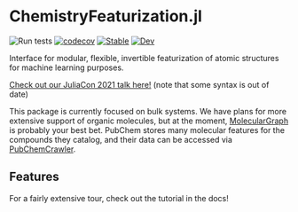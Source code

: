 # ChemistryFeaturization.jl
![Run tests](https://github.com/chemellia/ChemistryFeaturization.jl/workflows/Run%20tests/badge.svg) [![codecov](https://codecov.io/gh/chemellia/ChemistryFeaturization.jl/branch/main/graph/badge.svg?token=C0Fdt8BGnr)](https://codecov.io/gh/chemellia/ChemistryFeaturization.jl)  [![Stable](https://img.shields.io/badge/docs-stable-blue.svg)](https://chemistryfeaturization.chemellia.org/stable/)
 [![Dev](https://img.shields.io/badge/docs-dev-blue.svg)](https://chemistryfeaturization.chemellia.org/dev/)

Interface for modular, flexible, invertible featurization of atomic structures for machine learning purposes.

[Check out our JuliaCon 2021 talk here!](https://www.youtube.com/watch?v=la9asuZzVjU) (note that some syntax is out of date)

This package is currently focused on bulk systems. We have plans for more extensive support of organic molecules, but at the moment, [MolecularGraph](https://github.com/mojaie/MolecularGraph.jl) is probably your best bet. PubChem stores many molecular features for the compounds they catalog, and their data can be accessed via [PubChemCrawler](https://github.com/JuliaHealth/PubChemCrawler.jl).

## Features

For a fairly extensive tour, check out the tutorial in the docs!

